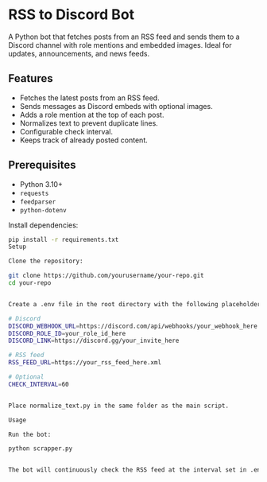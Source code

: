 # RSS to Discord Bot

A Python bot that fetches posts from an RSS feed and sends them to a Discord channel with role mentions and embedded images. Ideal for updates, announcements, and news feeds.

## Features

- Fetches the latest posts from an RSS feed.
- Sends messages as Discord embeds with optional images.
- Adds a role mention at the top of each post.
- Normalizes text to prevent duplicate lines.
- Configurable check interval.
- Keeps track of already posted content.

## Prerequisites

- Python 3.10+
- `requests`
- `feedparser`
- `python-dotenv`

Install dependencies:

```bash
pip install -r requirements.txt
Setup

Clone the repository:

git clone https://github.com/yourusername/your-repo.git
cd your-repo


Create a .env file in the root directory with the following placeholders:

# Discord
DISCORD_WEBHOOK_URL=https://discord.com/api/webhooks/your_webhook_here
DISCORD_ROLE_ID=your_role_id_here
DISCORD_LINK=https://discord.gg/your_invite_here

# RSS feed
RSS_FEED_URL=https://your_rss_feed_here.xml

# Optional
CHECK_INTERVAL=60


Place normalize_text.py in the same folder as the main script.

Usage

Run the bot:

python scrapper.py


The bot will continuously check the RSS feed at the interval set in .env and post new entries to Discord.
